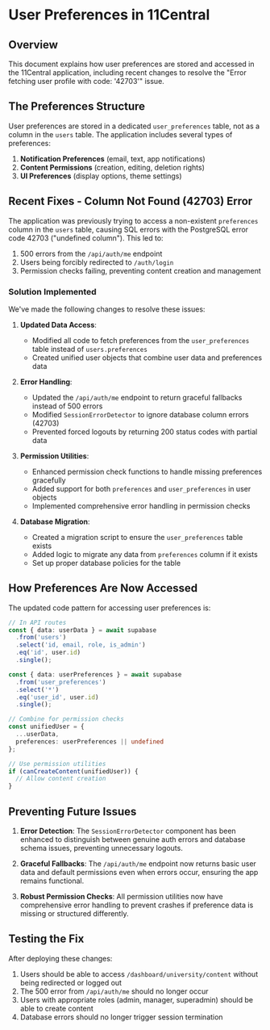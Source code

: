 # User Preferences in 11Central

## Overview

This document explains how user preferences are stored and accessed in the 11Central application, including recent changes to resolve the "Error fetching user profile with code: '42703'" issue.

## The Preferences Structure

User preferences are stored in a dedicated `user_preferences` table, not as a column in the `users` table. The application includes several types of preferences:

1. **Notification Preferences** (email, text, app notifications)
2. **Content Permissions** (creation, editing, deletion rights)
3. **UI Preferences** (display options, theme settings)

## Recent Fixes - Column Not Found (42703) Error

The application was previously trying to access a non-existent `preferences` column in the `users` table, causing SQL errors with the PostgreSQL error code 42703 ("undefined column"). This led to:

1. 500 errors from the `/api/auth/me` endpoint
2. Users being forcibly redirected to `/auth/login`
3. Permission checks failing, preventing content creation and management

### Solution Implemented

We've made the following changes to resolve these issues:

1. **Updated Data Access**: 
   - Modified all code to fetch preferences from the `user_preferences` table instead of `users.preferences`
   - Created unified user objects that combine user data and preferences data

2. **Error Handling**:
   - Updated the `/api/auth/me` endpoint to return graceful fallbacks instead of 500 errors
   - Modified `SessionErrorDetector` to ignore database column errors (42703)
   - Prevented forced logouts by returning 200 status codes with partial data

3. **Permission Utilities**:
   - Enhanced permission check functions to handle missing preferences gracefully
   - Added support for both `preferences` and `user_preferences` in user objects
   - Implemented comprehensive error handling in permission checks

4. **Database Migration**:
   - Created a migration script to ensure the `user_preferences` table exists
   - Added logic to migrate any data from `preferences` column if it exists
   - Set up proper database policies for the table

## How Preferences Are Now Accessed

The updated code pattern for accessing user preferences is:

```typescript
// In API routes
const { data: userData } = await supabase
  .from('users')
  .select('id, email, role, is_admin')
  .eq('id', user.id)
  .single();

const { data: userPreferences } = await supabase
  .from('user_preferences')
  .select('*')
  .eq('user_id', user.id)
  .single();

// Combine for permission checks
const unifiedUser = {
  ...userData,
  preferences: userPreferences || undefined
};

// Use permission utilities
if (canCreateContent(unifiedUser)) {
  // Allow content creation
}
```

## Preventing Future Issues

1. **Error Detection**: The `SessionErrorDetector` component has been enhanced to distinguish between genuine auth errors and database schema issues, preventing unnecessary logouts.

2. **Graceful Fallbacks**: The `/api/auth/me` endpoint now returns basic user data and default permissions even when errors occur, ensuring the app remains functional.

3. **Robust Permission Checks**: All permission utilities now have comprehensive error handling to prevent crashes if preference data is missing or structured differently.

## Testing the Fix

After deploying these changes:

1. Users should be able to access `/dashboard/university/content` without being redirected or logged out
2. The 500 error from `/api/auth/me` should no longer occur
3. Users with appropriate roles (admin, manager, superadmin) should be able to create content
4. Database errors should no longer trigger session termination 